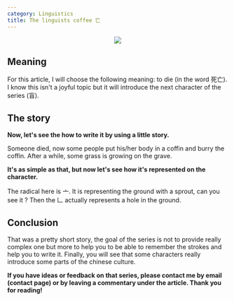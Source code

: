 ```yaml
---
category: Linguistics
title: The linguists coffee 亡
---
```


<div style="text-align:center"><img src ="https://upload.wikimedia.org/wikipedia/commons/0/0e/亡-bw.png" /></div>

## Meaning

For this article, I will choose the following meaning: to die (in the word 死亡). I know this isn't a joyful topic but it will introduce
the next character of the series (盲).

## The story

**Now, let's see the how to write it by using a little story.**

Someone died, now some people put his/her body in a coffin and burry the coffin. After a while, some grass is growing on the grave.

**It's as simple as that, but now let's see how it's represented on the character.**

The radical here is 亠. It is representing the ground with a sprout, can you see it ? Then the 𠃊 actually represents a hole in the ground.

## Conclusion

That was a pretty short story, the goal of the series is not to provide really complex one but more to help you to be able to remember the strokes
and help you to write it. Finally, you will see that some characters really introduce some parts of the chinese culture.

**If you have ideas or feedback on that series, please contact me by email (contact page) or by leaving a commentary under the article. Thank you for reading!** 

